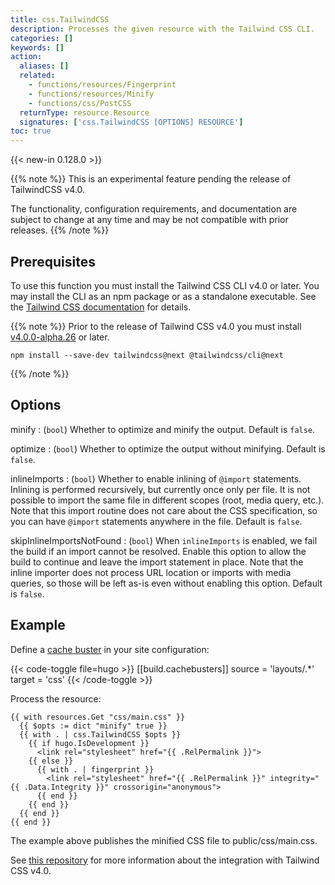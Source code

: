 ```yaml
---
title: css.TailwindCSS
description: Processes the given resource with the Tailwind CSS CLI.
categories: []
keywords: []
action:
  aliases: []
  related:
    - functions/resources/Fingerprint
    - functions/resources/Minify
    - functions/css/PostCSS
  returnType: resource.Resource
  signatures: ['css.TailwindCSS [OPTIONS] RESOURCE']
toc: true
---
```


{{< new-in 0.128.0 >}}

<!-- TODO remove this admonition when feature is stable. -->

{{% note %}}
This is an experimental feature pending the release of TailwindCSS v4.0.

The functionality, configuration requirements, and documentation are subject to change at any time and may be not compatible with prior releases.
{{% /note %}}

## Prerequisites

To use this function you must install the Tailwind CSS CLI v4.0 or later. You may install the CLI as an npm package or as a standalone executable. See the [Tailwind CSS documentation] for details.

[Tailwind CSS documentation]: https://tailwindcss.com/docs/installation

{{% note %}}
Prior to the release of Tailwind CSS v4.0 you must install [v4.0.0-alpha.26](https://github.com/tailwindlabs/tailwindcss/releases/tag/v4.0.0-alpha.26) or later.

`npm install --save-dev tailwindcss@next @tailwindcss/cli@next`

{{% /note %}}

## Options

minify
: (`bool`) Whether to optimize and minify the output. Default is `false`.

optimize
: (`bool`) Whether to optimize the output without minifying. Default is `false`.

inlineImports
: (`bool`) Whether to enable inlining of `@import` statements. Inlining is performed recursively, but currently once only per file. It is not possible to import the same file in different scopes (root, media query, etc.). Note that this import routine does not care about the CSS specification, so you can have `@import` statements anywhere in the file. Default is `false`.

skipInlineImportsNotFound
: (`bool`) When `inlineImports` is enabled, we fail the build if an import cannot be resolved. Enable this option to allow the build to continue and leave the import statement in place. Note that the inline importer does not process URL location or imports with media queries, so those will be left as-is even without enabling this option. Default is `false`.

## Example

Define a [cache buster] in your site configuration:

[cache buster]: /getting-started/configuration/#configure-cache-busters

{{< code-toggle file=hugo >}}
[[build.cachebusters]]
source = 'layouts/.*'
target = 'css'
{{< /code-toggle >}}

Process the resource:

```go-html-template
{{ with resources.Get "css/main.css" }}
  {{ $opts := dict "minify" true }}
  {{ with . | css.TailwindCSS $opts }}
    {{ if hugo.IsDevelopment }}
      <link rel="stylesheet" href="{{ .RelPermalink }}">
    {{ else }}
      {{ with . | fingerprint }}
        <link rel="stylesheet" href="{{ .RelPermalink }}" integrity="{{ .Data.Integrity }}" crossorigin="anonymous">
      {{ end }}
    {{ end }}
  {{ end }}
{{ end }}
```

The example above publishes the minified CSS file to public/css/main.css.

See [this repository] for more information about the integration with Tailwind CSS v4.0.

[this repository]: https://github.com/bep/hugo-testing-tailwindcss-v4
